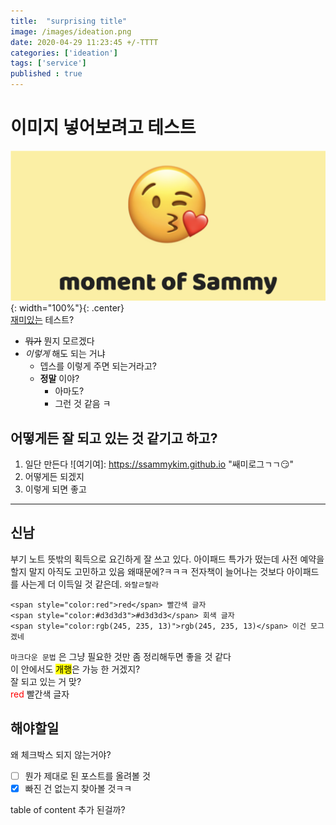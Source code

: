```yaml
---
title:  "surprising title"
image: /images/ideation.png
date: 2020-04-29 11:23:45 +/-TTTT
categories: ['ideation']
tags: ['service']
published : true
---
```


# 이미지 넣어보려고 테스트
![input](/images/moment_of_sammy.png){: width="100%"}{: .center}  
<u>재미있는</u> 테스트?  
- ~~뭐가~~ 뭔지 모르겠다
- _이렇게_ 해도 되는 거냐
  * 뎁스를 이렇게 주면 되는거라고?
  * **정말** 이야?
    + 아마도?
    + 그런 것 같음 ㅋ

## 어떻게든 잘 되고 있는 것 같기고 하고?
1. 일단 만든다 ![여기여]: <https://ssammykim.github.io> "쌔미로그ㄱㄱ:smirk:"
2. 어떻게든 되겠지
3. 이렇게 되면 좋고

***

## 신남
부기 노트 뜻밖의 획득으로 요긴하게 잘 쓰고 있다. 아이패드 특가가 떴는데 사전 예약을 할지 말지 아직도 고민하고 있음 왜때문에?ㅋㅋㅋ 전자책이 늘어나는 것보다 아이패드를 사는게 더 이득일 것 같은데. <code class="highlighter-rouge">와랄ㄹ랄라</code>  

```
<span style="color:red">red</span> 빨간색 글자
<span style="color:#d3d3d3">#d3d3d3</span> 회색 글자
<span style="color:rgb(245, 235, 13)">rgb(245, 235, 13)</span> 이건 모그겠네
```  

`마크다운 문법` 은 그냥 필요한 것만 좀 정리해두면 좋을 것 같다  
이 안에서도 <mark>개행</mark>은 가능 한 거겠지?  
잘 되고 있는 거 맞?  
<span style="color:red">red</span> 빨간색 글자  

## 해야할일
왜 체크박스 되지 않는거야?  
- [ ]  뭔가 제대로 된 포스트를 올려볼 것  
- [x]  빠진 건 없는지 찾아볼 것ㅋㅋ

table of content 추가 된걸까?
